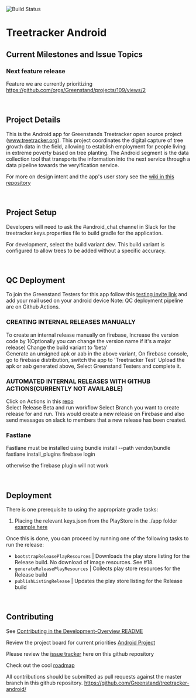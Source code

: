 ![Build Status](https://github.com/Greenstand/treetracker-android/workflows/Treetracker%20Android%20App%20CI/badge.svg?branch=master)

# Treetracker Android

## Current Milestones and Issue Topics

### Next feature release

Feature we are currently prioritizing
https://github.com/orgs/Greenstand/projects/109/views/2

&nbsp;
&nbsp;

## Project Details

This is the Android app for Greenstands Treetracker open source project (www.treetracker.org). 
This project coordinates the digital capture of tree growth data in the field, allowing to establish employment for people living in extreme poverty based on tree planting.
The Android segment is the data collection tool that transports the information into the next service through a data pipeline towards the veryification service.

For more on design intent and the app's user story see the [wiki in this repository](https://github.com/Greenstand/treetracker-android/wiki/User-Story)

&nbsp;
&nbsp;

## Project Setup
Developers will need to ask the #android_chat channel in Slack for the treetracker.keys.properties file to build gradle for the application.

For development, select the build variant _dev_. This build variant is configured to allow trees to be added without a specific accuracy.  

&nbsp;

## QC Deployment

To join the Greenstand Testers for this app follow this [testing invite link](https://appdistribution.firebase.dev/i/f98b34cc1ff2c0b7) and add your mail used on your android device
Note: QC deployment pipeline are on Github Actions.

### CREATING INTERNAL RELEASES MANUALLY
To create an internal release manually on firebase, 
Increase the version code by 1(Optionally you can change the version name if it's a major release)
Change the build variant to 'beta'  
Generate an unsigned apk or aab in the above variant,
On firebase console, go to firebase distribution, switch the app to 'Treetracker Test' 
Upload the apk or aab generated above, Select Greenstand Testers and complete it.

### AUTOMATED INTERNAL RELEASES WITH GITHUB ACTIONS(CURRENTLY NOT AVAILABLE)
Click on Actions in this [repo](https://github.com/Greenstand/treetracker-android.git)  
Select Release Beta and run workflow
Select Branch you want to create release for and run. This would create a new release on Firebase and also send messages on slack to members that a new release has been created.













### Fastlane

Fastlane must be installed using
bundle install --path vendor/bundle
fastlane install_plugins
firebase login

otherwise the firebase plugin will not work



&nbsp;
&nbsp;

## Deployment

There is one prerequisite to using the appropriate gradle tasks:

1) Placing the relevant keys.json from the PlayStore in the ./app folder [example here](https://docs.fastlane.tools/getting-started/android/setup/#collect-your-google-credentials)

Once this is done, you can proceed by running one of the following tasks to run the release:

* `bootstrapReleasePlayResources` | Downloads the play store listing for the Release build. No download of image resources. See #18.
* `generateReleasePlayResources`  | Collects play store resources for the Release build
* `publishListingRelease`         | Updates the play store listing for the Release build

&nbsp;
&nbsp;

## Contributing

 See [Contributing in the Development-Overview README](https://github.com/Greenstand/Development-Overview/blob/master/README.md)

Review the project board for current priorities [Android Project](https://github.com/orgs/Greenstand/projects/109)

Please review the [issue tracker](https://github.com/Greenstand/treetracker-android/issues) here on this github repository 

Check out the cool [roadmap](https://github.com/Greenstand/Development-Overview/blob/master/Roadmap.md)

All contributions should be submitted as pull requests against the master branch in this github repository. https://github.com/Greenstand/treetracker-android/
